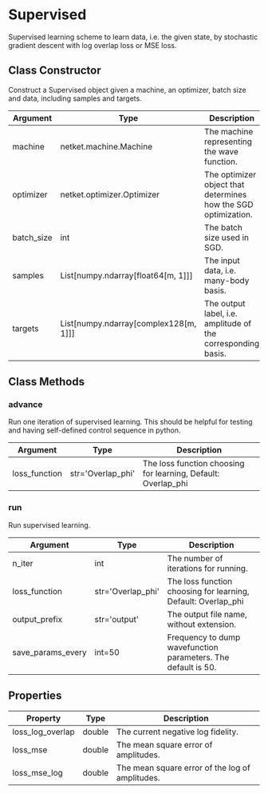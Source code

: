 # Supervised
Supervised learning scheme to learn data, i.e. the given state, by stochastic gradient descent with log overlap loss or MSE loss.

## Class Constructor
Construct a Supervised object given a machine, an optimizer, batch size and
data, including samples and targets.

| Argument |                Type                 |                         Description                          |
|----------|-------------------------------------|--------------------------------------------------------------|
|machine   |netket.machine.Machine               |The machine representing the wave function.                   |
|optimizer |netket.optimizer.Optimizer           |The optimizer object that determines how the SGD optimization.|
|batch_size|int                                  |The batch size used in SGD.                                   |
|samples   |List[numpy.ndarray[float64[m, 1]]]   |The input data, i.e. many-body basis.                         |
|targets   |List[numpy.ndarray[complex128[m, 1]]]|The output label, i.e. amplitude of the corresponding basis.  |


## Class Methods 
### advance
Run one iteration of supervised learning. This should be helpful for testing and
having self-defined control sequence in python.

|  Argument   |      Type       |                         Description                         |
|-------------|-----------------|-------------------------------------------------------------|
|loss_function|str='Overlap_phi'|The loss function choosing for learning, Default: Overlap_phi|


### run
Run supervised learning.

|    Argument     |      Type       |                         Description                         |
|-----------------|-----------------|-------------------------------------------------------------|
|n_iter           |int              |The number of iterations for running.                        |
|loss_function    |str='Overlap_phi'|The loss function choosing for learning, Default: Overlap_phi|
|output_prefix    |str='output'     |The output file name, without extension.                     |
|save_params_every|int=50           |Frequency to dump wavefunction parameters. The default is 50.|


## Properties

|    Property    | Type |                  Description                   |
|----------------|------|------------------------------------------------|
|loss_log_overlap|double| The current negative log fidelity.             |
|loss_mse        |double| The mean square error of amplitudes.           |
|loss_mse_log    |double| The mean square error of the log of amplitudes.|


